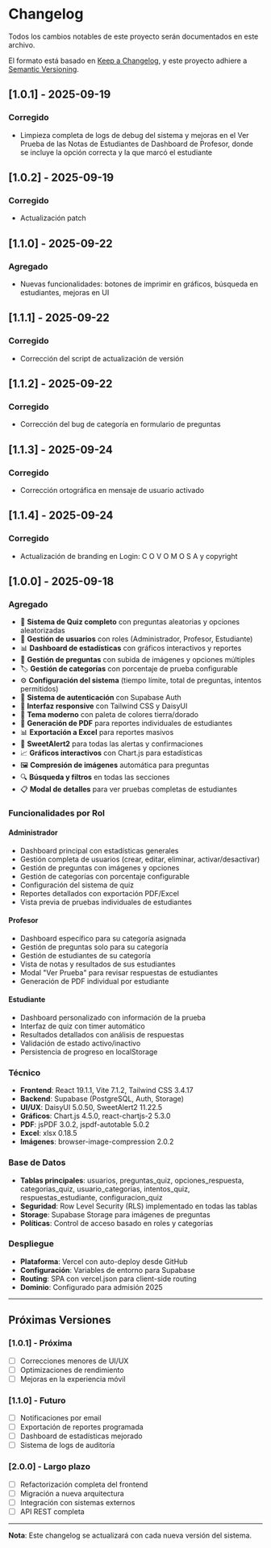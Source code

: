 # Changelog

Todos los cambios notables de este proyecto serán documentados en este archivo.

El formato está basado en [Keep a Changelog](https://keepachangelog.com/es-ES/1.0.0/),
y este proyecto adhiere a [Semantic Versioning](https://semver.org/lang/es/).

## [1.0.1] - 2025-09-19

### Corregido
- Limpieza completa de logs de debug del sistema y mejoras en el Ver Prueba de las Notas de Estudiantes de Dashboard de Profesor, donde se incluye la opción correcta y la que marcó el estudiante

## [1.0.2] - 2025-09-19

### Corregido
- Actualización patch

## [1.1.0] - 2025-09-22

### Agregado
- Nuevas funcionalidades: botones de imprimir en gráficos, búsqueda en estudiantes, mejoras en UI

## [1.1.1] - 2025-09-22

### Corregido
- Corrección del script de actualización de versión

## [1.1.2] - 2025-09-22

### Corregido
- Corrección del bug de categoría en formulario de preguntas

## [1.1.3] - 2025-09-24

### Corregido
- Corrección ortográfica en mensaje de usuario activado

## [1.1.4] - 2025-09-24

### Corregido
- Actualización de branding en Login: C O V O M O S A y copyright

## [1.0.0] - 2025-09-18

### Agregado
- 🎯 **Sistema de Quiz completo** con preguntas aleatorias y opciones aleatorizadas
- 👥 **Gestión de usuarios** con roles (Administrador, Profesor, Estudiante)
- 📊 **Dashboard de estadísticas** con gráficos interactivos y reportes
- 📝 **Gestión de preguntas** con subida de imágenes y opciones múltiples
- 🏷️ **Gestión de categorías** con porcentaje de prueba configurable
- ⚙️ **Configuración del sistema** (tiempo límite, total de preguntas, intentos permitidos)
- 🔐 **Sistema de autenticación** con Supabase Auth
- 📱 **Interfaz responsive** con Tailwind CSS y DaisyUI
- 🎨 **Tema moderno** con paleta de colores tierra/dorado
- 📄 **Generación de PDF** para reportes individuales de estudiantes
- 📊 **Exportación a Excel** para reportes masivos
- 🔄 **SweetAlert2** para todas las alertas y confirmaciones
- 📈 **Gráficos interactivos** con Chart.js para estadísticas
- 🖼️ **Compresión de imágenes** automática para preguntas
- 🔍 **Búsqueda y filtros** en todas las secciones
- 📋 **Modal de detalles** para ver pruebas completas de estudiantes

### Funcionalidades por Rol

#### Administrador
- Dashboard principal con estadísticas generales
- Gestión completa de usuarios (crear, editar, eliminar, activar/desactivar)
- Gestión de preguntas con imágenes y opciones
- Gestión de categorías con porcentaje configurable
- Configuración del sistema de quiz
- Reportes detallados con exportación PDF/Excel
- Vista previa de pruebas individuales de estudiantes

#### Profesor
- Dashboard específico para su categoría asignada
- Gestión de preguntas solo para su categoría
- Gestión de estudiantes de su categoría
- Vista de notas y resultados de sus estudiantes
- Modal "Ver Prueba" para revisar respuestas de estudiantes
- Generación de PDF individual por estudiante

#### Estudiante
- Dashboard personalizado con información de la prueba
- Interfaz de quiz con timer automático
- Resultados detallados con análisis de respuestas
- Validación de estado activo/inactivo
- Persistencia de progreso en localStorage

### Técnico
- **Frontend**: React 19.1.1, Vite 7.1.2, Tailwind CSS 3.4.17
- **Backend**: Supabase (PostgreSQL, Auth, Storage)
- **UI/UX**: DaisyUI 5.0.50, SweetAlert2 11.22.5
- **Gráficos**: Chart.js 4.5.0, react-chartjs-2 5.3.0
- **PDF**: jsPDF 3.0.2, jspdf-autotable 5.0.2
- **Excel**: xlsx 0.18.5
- **Imágenes**: browser-image-compression 2.0.2

### Base de Datos
- **Tablas principales**: usuarios, preguntas_quiz, opciones_respuesta, categorias_quiz, usuario_categorias, intentos_quiz, respuestas_estudiante, configuracion_quiz
- **Seguridad**: Row Level Security (RLS) implementado en todas las tablas
- **Storage**: Supabase Storage para imágenes de preguntas
- **Políticas**: Control de acceso basado en roles y categorías

### Despliegue
- **Plataforma**: Vercel con auto-deploy desde GitHub
- **Configuración**: Variables de entorno para Supabase
- **Routing**: SPA con vercel.json para client-side routing
- **Dominio**: Configurado para admisión 2025

---

## Próximas Versiones

### [1.0.1] - Próxima
- [ ] Correcciones menores de UI/UX
- [ ] Optimizaciones de rendimiento
- [ ] Mejoras en la experiencia móvil

### [1.1.0] - Futuro
- [ ] Notificaciones por email
- [ ] Exportación de reportes programada
- [ ] Dashboard de estadísticas mejorado
- [ ] Sistema de logs de auditoría

### [2.0.0] - Largo plazo
- [ ] Refactorización completa del frontend
- [ ] Migración a nueva arquitectura
- [ ] Integración con sistemas externos
- [ ] API REST completa

---

**Nota**: Este changelog se actualizará con cada nueva versión del sistema.
